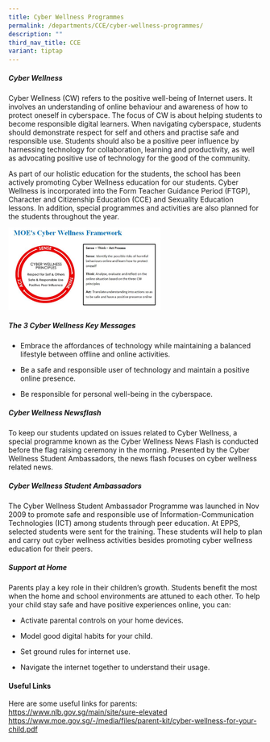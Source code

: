 ```yaml
---
title: Cyber Wellness Programmes
permalink: /departments/CCE/cyber-wellness-programmes/
description: ""
third_nav_title: CCE
variant: tiptap
---
```

<h5>Cyber Wellness</h5>
<p>Cyber Wellness (CW) refers to the positive well-being of Internet users.
It involves an understanding of online behaviour and awareness of how to
protect oneself in cyberspace. The focus of CW is about helping students
to become responsible digital learners. When navigating cyberspace, students
should demonstrate respect for self and others and practise safe and responsible
use. Students should also be a positive peer influence by harnessing technology
for collaboration, learning and productivity, as well as advocating positive
use of technology for the good of the community.</p>
<p>As part of our holistic education for the students, the school has been
actively promoting Cyber Wellness education for our students. Cyber Wellness
is incorporated into the Form Teacher Guidance Period (FTGP), Character
and Citizenship Education (CCE) and Sexuality Education lessons. In addition,
special programmes and activities are also planned for the students throughout
the year.</p>
<div class="isomer-image-wrapper">
<img style="width:60%" height="auto" width="100%" src="/images/cce8.png">
</div>
<h5>The 3 Cyber Wellness Key Messages</h5>
<ul data-tight="true" class="tight">
<li>
<p>Embrace the affordances of technology while maintaining a balanced lifestyle
between offline and online activities.</p>
</li>
<li>
<p>Be a safe and responsible user of technology and maintain a positive online
presence.</p>
</li>
<li>
<p>Be responsible for personal well-being in the cyberspace.</p>
</li>
</ul>
<h5>Cyber Wellness Newsflash</h5>
<p>To keep our students updated on issues related to Cyber Wellness, a special
programme known as the Cyber Wellness News Flash is conducted before the
flag raising ceremony in the morning. Presented by the Cyber Wellness Student
Ambassadors, the news flash focuses on cyber wellness related news.</p>
<h5>Cyber Wellness Student Ambassadors</h5>
<p>The Cyber Wellness Student Ambassador Programme was launched in Nov 2009
to promote safe and responsible use of Information-Communication Technologies
(ICT) among students through peer education. At EPPS, selected students
were sent for the training. These students will help to plan and carry
out cyber wellness activities besides promoting cyber wellness education
for their peers.</p>
<h5>Support at Home</h5>
<p>Parents play a key role in their children’s growth. Students benefit the
most when the home and school environments are attuned to each other. To
help your child stay safe and have positive experiences online, you can:</p>
<ul data-tight="true" class="tight">
<li>
<p>Activate parental controls on your home devices.</p>
</li>
<li>
<p>Model good digital habits for your child.</p>
</li>
<li>
<p>Set ground rules for internet use.</p>
</li>
<li>
<p>Navigate the internet together to understand their usage.</p>
</li>
</ul>
<p></p>
<h4>Useful Links</h4>
<p>Here are some useful links for parents:
<br><a href="https://www.nlb.gov.sg/main/site/sure-elevated" rel="noopener noreferrer nofollow" target="_blank">https://www.nlb.gov.sg/main/site/sure-elevated</a>
<a href="https://www.moe.gov.sg/-/media/files/parent-kit/cyber-wellness-for-your-child.pdf" rel="noopener noreferrer nofollow" target="_blank">https://www.moe.gov.sg/-/media/files/parent-kit/cyber-wellness-for-your-child.pdf</a>
</p>